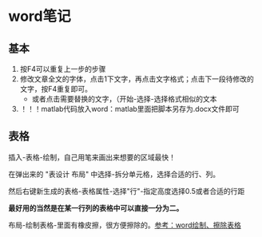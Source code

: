 # word笔记

## 基本

1. 按F4可以重复上一步的步骤
2. 修改文章全文的字体，点击1下文字，再点击文字格式；点击下一段待修改的文字，按F4重复即可。
   * 或者点击需要替换的文字，（开始-选择-选择格式相似的文本
3. ！！！matlab代码放入word：matlab里面把脚本另存为.docx文件即可





## 表格

插入-表格-绘制，自己用笔来画出来想要的区域最快！

在弹出来的 "表设计 布局" 中选择-拆分单元格，选择合适的行、列。

然后右键新生成的表格-表格属性-选择"行"-指定高度选择0.5或者合适的行距



**最好用的当然是在某一行列的表格中可以直接一分为二。**

布局-绘制表格-里面有橡皮擦，很方便擦除的。[参考：word绘制、擦除表格](https://www.bilibili.com/video/BV1jS4y1Y78J/?spm_id_from=333.337.search-card.all.click&vd_source=084fc8785aec0ac1e1c664ac1bf2cc0d)

